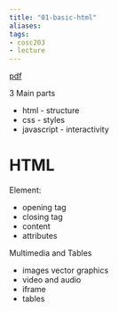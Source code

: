 ```yaml
---
title: "01-basic-html"
aliases: 
tags: 
- cosc203
- lecture
---
```


[pdf](https://blackboard.otago.ac.nz/bbcswebdav/pid-2932183-dt-content-rid-18925536_1/courses/COSC203_S2DNI_2022/COSC203_lecture1.pdf)

3 Main parts
- html - structure
- css - styles
- javascript - interactivity

# HTML
Element:
- opening tag
- closing tag
- content
- attributes

Multimedia and Tables
- images vector graphics
- video and audio
- iframe
- tables